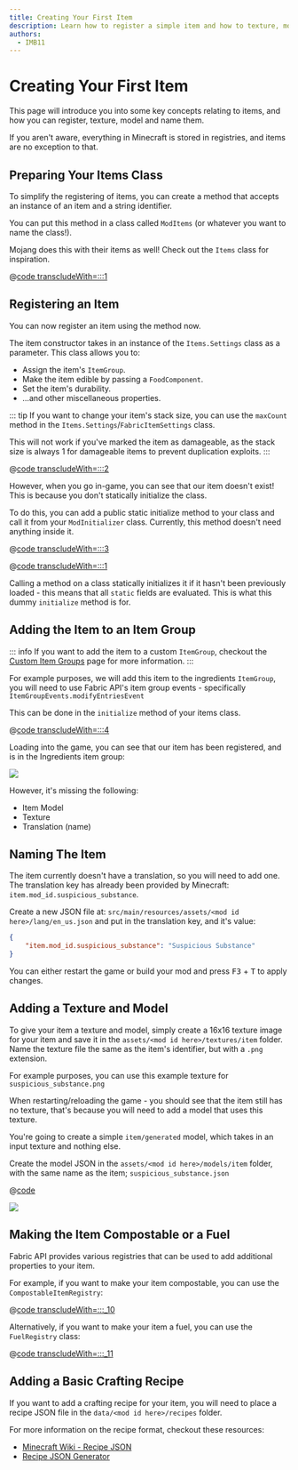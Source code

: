```yaml
---
title: Creating Your First Item
description: Learn how to register a simple item and how to texture, model and name it.
authors:
  - IMB11
---
```


# Creating Your First Item

This page will introduce you into some key concepts relating to items, and how you can register, texture, model and name them.

If you aren't aware, everything in Minecraft is stored in registries, and items are no exception to that.

## Preparing Your Items Class

To simplify the registering of items, you can create a method that accepts an instance of an item and a string identifier.

You can put this method in a class called `ModItems` (or whatever you want to name the class!). 

Mojang does this with their items as well! Check out the `Items` class for inspiration.

@[code transcludeWith=:::1](@/reference/latest/src/main/java/com/example/docs/item/ModItems.java)

## Registering an Item

You can now register an item using the method now.

The item constructor takes in an instance of the `Items.Settings` class as a parameter. This class allows you to:

- Assign the item's `ItemGroup`.
- Make the item edible by passing a `FoodComponent`.
- Set the item's durability.
- ...and other miscellaneous properties.

::: tip
If you want to change your item's stack size, you can use the `maxCount` method in the `Items.Settings`/`FabricItemSettings` class.

This will not work if you've marked the item as damageable, as the stack size is always 1 for damageable items to prevent duplication exploits.
:::

@[code transcludeWith=:::2](@/reference/latest/src/main/java/com/example/docs/item/ModItems.java)

However, when you go in-game, you can see that our item doesn't exist! This is because you don't statically initialize the class.

To do this, you can add a public static initialize method to your class and call it from your `ModInitializer` class. Currently, this method doesn't need anything inside it.

@[code transcludeWith=:::3](@/reference/latest/src/main/java/com/example/docs/item/ModItems.java)

@[code transcludeWith=:::1](@/reference/latest/src/main/java/com/example/docs/item/FabricDocsReferenceItems.java)

Calling a method on a class statically initializes it if it hasn't been previously loaded - this means that all `static` fields are evaluated. This is what this dummy `initialize` method is for.

## Adding the Item to an Item Group

::: info
If you want to add the item to a custom `ItemGroup`, checkout the [Custom Item Groups](./item-groups.md) page for more information.
:::

For example purposes, we will add this item to the ingredients `ItemGroup`, you will need to use Fabric API's item group events - specifically `ItemGroupEvents.modifyEntriesEvent`

This can be done in the `initialize` method of your items class.

@[code transcludeWith=:::4](@/reference/latest/src/main/java/com/example/docs/item/ModItems.java)

Loading into the game, you can see that our item has been registered, and is in the Ingredients item group:

![](/assets/develop/items/first_item_0.png)

However, it's missing the following:

- Item Model
- Texture
- Translation (name)

## Naming The Item

The item currently doesn't have a translation, so you will need to add one. The translation key has already been provided by Minecraft: `item.mod_id.suspicious_substance`.

Create a new JSON file at: `src/main/resources/assets/<mod id here>/lang/en_us.json` and put in the translation key, and it's value:

```json
{
    "item.mod_id.suspicious_substance": "Suspicious Substance"
}
```

You can either restart the game or build your mod and press <kbd>F3</kbd> + <kbd>T</kbd> to apply changes.

## Adding a Texture and Model

To give your item a texture and model, simply create a 16x16 texture image for your item and save it in the `assets/<mod id here>/textures/item` folder. Name the texture file the same as the item's identifier, but with a `.png` extension.

For example purposes, you can use this example texture for `suspicious_substance.png`

<DownloadEntry type="Texture" visualURL="/assets/develop/items/first_item_1.png" downloadURL="/assets/develop/items/first_item_1_small.png" />

When restarting/reloading the game - you should see that the item still has no texture, that's because you will need to add a model that uses this texture.

You're going to create a simple `item/generated` model, which takes in an input texture and nothing else.

Create the model JSON in the `assets/<mod id here>/models/item` folder, with the same name as the item; `suspicious_substance.json`

@[code](@/reference/latest/src/main/resources/assets/fabric-docs-reference/models/item/suspicious_substance.json)

![](/assets/develop/items/first_item_2.png)

## Making the Item Compostable or a Fuel

Fabric API provides various registries that can be used to add additional properties to your item.

For example, if you want to make your item compostable, you can use the `CompostableItemRegistry`:

@[code transcludeWith=:::_10](@/reference/latest/src/main/java/com/example/docs/item/ModItems.java)

Alternatively, if you want to make your item a fuel, you can use the `FuelRegistry` class:

@[code transcludeWith=:::_11](@/reference/latest/src/main/java/com/example/docs/item/ModItems.java)

## Adding a Basic Crafting Recipe

<!-- In the future, an entire section on recipes and recipe types should be created. For now, this suffices. -->

If you want to add a crafting recipe for your item, you will need to place a recipe JSON file in the `data/<mod id here>/recipes` folder.

For more information on the recipe format, checkout these resources:

- [Minecraft Wiki - Recipe JSON](https://minecraft.wiki/w/Recipe#JSON_Format)
- [Recipe JSON Generator](https://crafting.thedestruc7i0n.ca/)